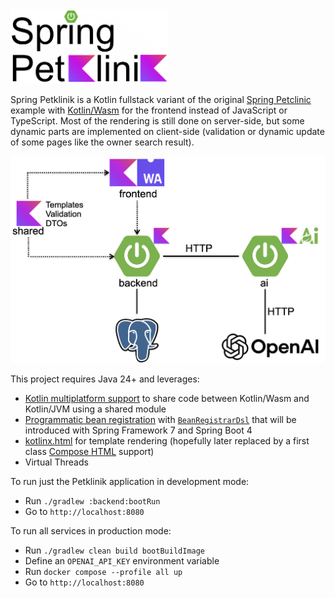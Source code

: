 <img src="spring-petklinik.png" width="50%" height="50%">

Spring Petklinik is a Kotlin fullstack variant of the original [Spring Petclinic](https://github.com/spring-projects/spring-petclinic) example with [Kotlin/Wasm](https://kotlinlang.org/docs/wasm-overview.html) for the frontend instead of JavaScript or TypeScript. Most of the rendering is still done on server-side, but some dynamic parts are implemented on client-side (validation or dynamic update of some pages like the owner search result).

<img src="architecture.png">

This project requires Java 24+ and leverages:
 - [Kotlin multiplatform support](https://kotlinlang.org/docs/multiplatform.html) to share code between Kotlin/Wasm and Kotlin/JVM using a shared module
 - [Programmatic bean registration](https://docs.spring.io/spring-framework/reference/7.0/core/beans/java/programmatic-bean-registration.html) with [`BeanRegistrarDsl`](https://docs.spring.io/spring-framework/docs/current-SNAPSHOT/kdoc-api/spring-beans/org.springframework.beans.factory/-bean-registrar-dsl/index.html) that will be introduced with Spring Framework 7 and Spring Boot 4
 - [kotlinx.html](https://github.com/Kotlin/kotlinx.html) for template rendering (hopefully later replaced by a first class [Compose HTML](https://github.com/JetBrains/compose-multiplatform/blob/master/tutorials/HTML/Building_UI/README.md) support)
 - Virtual Threads

To run just the Petklinik application in development mode:
 - Run `./gradlew :backend:bootRun`
 - Go to `http://localhost:8080`

To run all services in production mode:
 - Run `./gradlew clean build bootBuildImage`
 - Define an `OPENAI_API_KEY` environment variable
 - Run `docker compose --profile all up`
 - Go to `http://localhost:8080`
